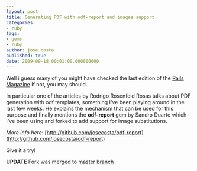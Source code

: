 ```yaml
---
layout: post
title: Generating PDF with odf-report and images support
categories:
- ruby
tags:
- gems
- ruby
author: jose.costa
published: true
date: 2009-09-18 00:01:00.000000000
---
```

Well i guess many of you might have checked the last edition of the [Rails Magazine](http://railsmagazine.com/issues/4.) If not, you may should. 

In particular one of the articles by Rodrigo Rosenfeld Rosas talks about PDF generation with odf templates, something I've been playing around in the last few weeks.
He explains the mechanism that can be used for this purpose and finally mentions the **odf-report** gem by Sandro Duarte which i've been using and forked to add support for image substitutions.

*More info here*: [http://github.com/josecosta/odf-report](http://github.com/josecosta/odf-report)

Give it a try!

**UPDATE**
Fork was merged to [master branch](http://github.com/sandrods/odf-report.)
